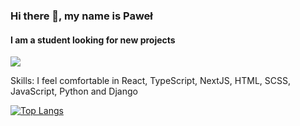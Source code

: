 ### Hi there 👋, my name is Paweł
#### I am a student looking for new projects

![](http://www.the-sowa.com/banner.png)

Skills: I feel comfortable in React, TypeScript, NextJS, HTML, SCSS, JavaScript, Python and Django

[![Top Langs](https://github-readme-stats-r4g9rr4h9.vercel.app/api/top-langs/?username=Onxi95)](Onxi95/github-readme-stats)
